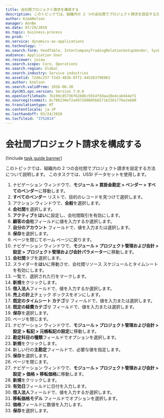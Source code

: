 ```yaml
---
title: 会社間プロジェクト請求を構成する
description: このトピックでは、組織内の 2 つの会社間でプロジェクト請求を設定する方法について説明します。
author: KimANelson
manager: AnnBe
ms.date: 07/29/2019
ms.topic: business-process
ms.prod: ''
ms.service: dynamics-ax-applications
ms.technology: ''
ms.search.form: VendTable, InterCompanyTradingRelationSetupVendor, SysDataAreaSelectLookup, ProjParameters, ProjPosting, ProjTransferPrice
audience: Application User
ms.reviewer: josaw
ms.search.scope: Core, Operations
ms.search.region: Global
ms.search.industry: Service industries
ms.assetid: 72d6c257-f2d3-483b-8ff2-445263796963
ms.author: knelson
ms.search.validFrom: 2016-06-30
ms.dyn365.ops.version: Version 7.0.0
ms.openlocfilehash: 7b199c85736f6268bc5914fddaa10e4cabd44ef1
ms.sourcegitcommit: 8c786230ef2a497280885b827162561776e2eb00
ms.translationtype: HT
ms.contentlocale: ja-JP
ms.lasthandoff: 03/24/2020
ms.locfileid: "3752814"
---
```

# <a name="configure-intercompany-project-invoicing"></a>会社間プロジェクト請求を構成する

[!include [task guide banner](../../includes/task-guide-banner.md)]

このトピックでは、組織内の 2 つの会社間でプロジェクト請求を設定する方法について説明します。 このタスクでは、USSI データセットを使用します。

1. ナビゲーション ウィンドウで、**モジュール > 買掛金勘定 > ベンダー > すべてのベンダー**に移動します。
2. **すべてのベンダー** リストで、目的のレコードを見つけて選択します。
3. アクション ウィンドウで、**全般**を選択します。
4. **会社間**を選択します。
5. **アクティブ**を**はい**に設定し、会社間取引を有効にします。
6. **顧客の会社**フィールドに値を入力するか選択します。
7. **自分のアカウント** フィールドで、値を入力または選択します。
8. **保存**を選択します。
9. ページを閉じてホーム ページに戻ります。
10. ナビゲーション ウィンドウで、**モジュール > プロジェクト管理および会計 > 設定 > プロジェクト管理および会計パラメーター**に移動します。
11. **会社間**タブを選択します。
12. スライダーを**はい**に移動させ、会社間リソース スケジュールとタイムシートを有効にします。
13. 一覧で、選択された行をマークします。
14. **新規**をクリックします。
15. **借入法人**フィールドで、値を入力するか選択します。
16. **売上の計上**チェック ボックスをオンにします。
17. **既定のタイムシート カテゴリ** フィールドで、値を入力または選択します。
18. **既定の経費カテゴリ** フィールドで、値を入力または選択します。
19. **保存**を選択します。
20. ページを閉じます。
21. ナビゲーション ウィンドウで、**モジュール > プロジェクト管理および会計 > 設定 > 転記 > 元帳転記の設定**に移動します。
22. **勘定科目の種類**フィールドでオプションを選択します。
23. **新規**をクリックします。
24. 新しい行の**主勘定**フィールドで、必要な値を指定します。
25. **保存**を選択します。
26. ページを閉じます。
27. ナビゲーション ウィンドウで、**モジュール > プロジェクト管理および会計 > 設定 > 価格 > 移転価格**に移動します。
28. **新規**をクリックします。
29. **有効日**フィールドに日付を入力します。
30. **借入法人**フィールドで、値を入力するか選択します。
31. **移転価格モデル** フィールドでオプションを選択します。
32. **価格**フィールドに数値を入力します。
33. **保存**を選択します。


